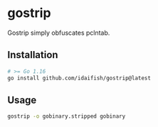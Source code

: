 # gostrip

Gostrip simply obfuscates pclntab.

## Installation

```bash
# >= Go 1.16
go install github.com/idaifish/gostrip@latest
```

## Usage

```bash
gostrip -o gobinary.stripped gobinary
```